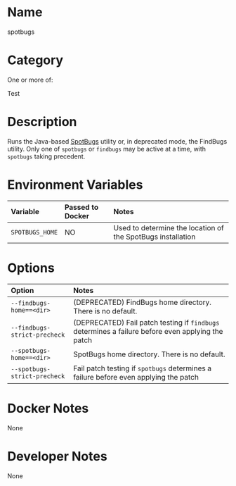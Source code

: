 <!---
  Licensed to the Apache Software Foundation (ASF) under one
  or more contributor license agreements.  See the NOTICE file
  distributed with this work for additional information
  regarding copyright ownership.  The ASF licenses this file
  to you under the Apache License, Version 2.0 (the
  "License"); you may not use this file except in compliance
  with the License.  You may obtain a copy of the License at

    http://www.apache.org/licenses/LICENSE-2.0

  Unless required by applicable law or agreed to in writing,
  software distributed under the License is distributed on an
  "AS IS" BASIS, WITHOUT WARRANTIES OR CONDITIONS OF ANY
  KIND, either express or implied.  See the License for the
  specific language governing permissions and limitations
  under the License.
-->

# Name

spotbugs

# Category

One or more of:

Test

# Description

Runs the Java-based [SpotBugs](https://spotbugs.github.io/) utility or, in deprecated mode, the FindBugs utility.
Only one of `spotbugs` or `findbugs` may be active at a time, with `spotbugs` taking precedent.

# Environment Variables

| Variable | Passed to Docker | Notes |
|:---------|:-----------------|:------|
| `SPOTBUGS_HOME` | NO | Used to determine the location of the SpotBugs installation |

# Options

| Option | Notes |
|:---------|:------|
| `--findbugs-home==<dir>` | (DEPRECATED) FindBugs home directory. There is no default. |
| `--findbugs-strict-precheck` | (DEPRECATED) Fail patch testing if `findbugs` determines a failure before even applying the patch |
| `--spotbugs-home==<dir>` | SpotBugs home directory. There is no default. |
| `--spotbugs-strict-precheck` | Fail patch testing if `spotbugs` determines a failure before even applying the patch |

# Docker Notes

None

# Developer Notes

None

